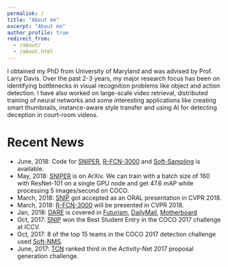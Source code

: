 ```yaml
---
permalink: /
title: "About me"
excerpt: "About me"
author_profile: true
redirect_from: 
  - /about/
  - /about.html
---
```



I obtained my PhD from University of Maryland and was advised by Prof. Larry Davis. Over the past 2-3 years, my major research focus has been on identifying bottlenecks in visual recognition problems like object and action detection. I have also worked on large-scale video retrieval, distributed training of neural networks and some interesting applications like creating smart thumbnails, instance-aware style transfer and using AI for detecting deception in court-room videos. 



# Recent News
* June, 2018: Code for [SNIPER](https://github.com/mahyarnajibi/SNIPER), [R-FCN-3000](https://github.com/mahyarnajibi/SNIPER/tree/cvpr3k) and [Soft-Sampling](https://github.com/mahyarnajibi/SNIPER/tree/openimages2) is available.
* May, 2018: [SNIPER](https://arxiv.org/abs/1805.09300) is on ArXiv. We can train with a batch size of 160 with ResNet-101 on a single GPU node and get 47.6 mAP while processing 5 images/second on COCO. 
* March, 2018: [SNIP](https://arxiv.org/abs/1711.08189) got accepted as an ORAL presentation in CVPR 2018.
* March, 2018: [R-FCN-3000](https://arxiv.org/abs/1712.01802) will be presented in CVPR 2018. 
* Jan, 2018: [DARE](https://doubaibai.github.io/DARE/) is covered in [Futurism](http://futurism.com/new-ai-detects-deception-bring-end-lying-know-it), [DailyMail](http://www.dailymail.co.uk/sciencetech/article-5197747/AI-detects-expressions-tell-people-lie-court.html), [Motherboard](https://motherboard.vice.com/en_us/article/zmqv7x/ai-system-detects-deception-in-courtroom-videos)
* Oct, 2017: [SNIP](https://arxiv.org/abs/1711.08189) won the Best Student Entry in the COCO 2017 challenge at ICCV.
* Oct, 2017: 8 of the top 15 teams in the COCO 2017 detection challenge used [Soft-NMS](https://arxiv.org/abs/1704.04503).
* June, 2017: [TCN](https://arxiv.org/abs/1708.02349) ranked third in the Activity-Net 2017 proposal generation challenge.


